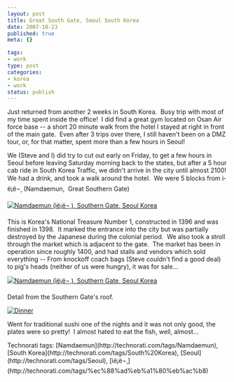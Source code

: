 ```yaml
--- 
layout: post
title: Great South Gate, Seoul South Korea
date: 2007-10-23
published: true
meta: {}

tags: 
- work
type: post
categories: 
- korea
- work
status: publish
---
```



Just returned from another 2 weeks in South Korea.  Busy trip with most of my time spent inside the office!  I did find a great gym located on Osan Air force base -- a short 20 minute walk from the hotel I stayed at right in front of the main gate.  Even after 3 trips over there, I still haven't been on a DMZ tour, or, for that matter, spent more than a few hours in Seoul!



We (Steve and I) did try to cut out early on Friday, to get a few hours in Seoul before leaving Saturday morning back to the states, but after a 5 hour cab ride in South Korea Traffic, we didn't arrive in the city until almost 2100!  We had a drink, and took a walk around the hotel.  We were 5 blocks from ì­ë¡ë¬¸ (Namdaemun,  Great Southern Gate)



[![Namdaemun (ì­ë¡ë¬¸), Southern Gate, Seoul Korea](http://media.eick.us/2011/05/1571511045_148cf5c1df.jpg)](http://www.flickr.com/photos/19429588@N00/1571511045/ "Namdaemun (ì­ë¡ë¬¸), Southern Gate, Seoul Korea")



This is Korea's National Treasure Number 1, constructed in 1396 and was finished in 1398.  It marked the entrance into the city but was partially destroyed by the Japanese during the colonial period.  We also took a stroll through the market which is adjacent to the gate.  The market has been in operation since roughly 1400, and had stalls and vendors which sold everything -- From knockoff coach bags (Steve couldn't find a good deal) to pig's heads (neither of us were hungry), it was for sale...



[![Namdaemun (ì­ë¡ë¬¸), Southern Gate, Seoul Korea](http://media.eick.us/2011/05/1571518831_2cdbe697ce.jpg)](http://www.flickr.com/photos/19429588@N00/1571518831/ "Namdaemun (ì­ë¡ë¬¸), Southern Gate, Seoul Korea")



Detail from the Southern Gate's roof.



[![Dinner](http://media.eick.us/2011/05/1571496217_3b4aa19149.jpg)](http://www.flickr.com/photos/19429588@N00/1571496217/ "Dinner")



Went for traditional sushi one of the nights and it was not only good, the plates were so pretty!  I almost hated to eat the fish, well, almost...

<div class="wlWriterSmartContent" style="margin: 0px;padding: 0px">Technorati tags: [Namdaemun](http://technorati.com/tags/Namdaemun), [South Korea](http://technorati.com/tags/South%20Korea), [Seoul](http://technorati.com/tags/Seoul), [ì­ë¡ë¬¸](http://technorati.com/tags/%ec%88%ad%eb%a1%80%eb%ac%b8)</div>
